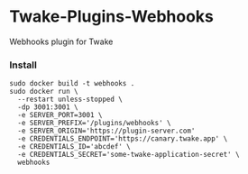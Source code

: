# Twake-Plugins-Webhooks

Webhooks plugin for Twake

### Install

```
sudo docker build -t webhooks .
sudo docker run \
  --restart unless-stopped \
  -dp 3001:3001 \
  -e SERVER_PORT=3001 \
  -e SERVER_PREFIX='/plugins/webhooks' \
  -e SERVER_ORIGIN='https://plugin-server.com'
  -e CREDENTIALS_ENDPOINT='https://canary.twake.app' \
  -e CREDENTIALS_ID='abcdef' \
  -e CREDENTIALS_SECRET='some-twake-application-secret' \
  webhooks
```
